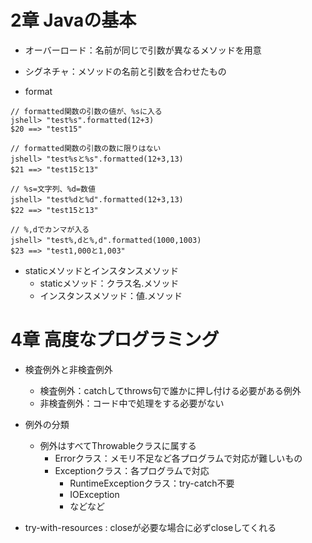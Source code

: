 # 2章 Javaの基本
- オーバーロード：名前が同じで引数が異なるメソッドを用意
- シグネチャ：メソッドの名前と引数を合わせたもの

- format
```
// formatted関数の引数の値が、%sに入る
jshell> "test%s".formatted(12+3)
$20 ==> "test15"

// formatted関数の引数の数に限りはない
jshell> "test%sと%s".formatted(12+3,13)
$21 ==> "test15と13"

// %s=文字列、%d=数値
jshell> "test%dと%d".formatted(12+3,13)
$22 ==> "test15と13"

// %,dでカンマが入る
jshell> "test%,dと%,d".formatted(1000,1003)
$23 ==> "test1,000と1,003"
```


- staticメソッドとインスタンスメソッド
  - staticメソッド：クラス名.メソッド
  - インスタンスメソッド：値.メソッド

# 4章 高度なプログラミング
- 検査例外と非検査例外
  - 検査例外：catchしてthrows句で誰かに押し付ける必要がある例外
  - 非検査例外：コード中で処理をする必要がない

- 例外の分類
  - 例外はすべてThrowableクラスに属する
    - Errorクラス：メモリ不足など各プログラムで対応が難しいもの
    - Exceptionクラス：各プログラムで対応
      - RuntimeExceptionクラス：try-catch不要
      - IOException
      - などなど

- try-with-resources : closeが必要な場合に必ずcloseしてくれる